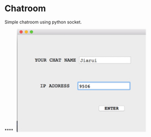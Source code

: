 Chatroom
===========================
Simple chatroom using python socket.  

****  
![login](/image/login.jpg)
